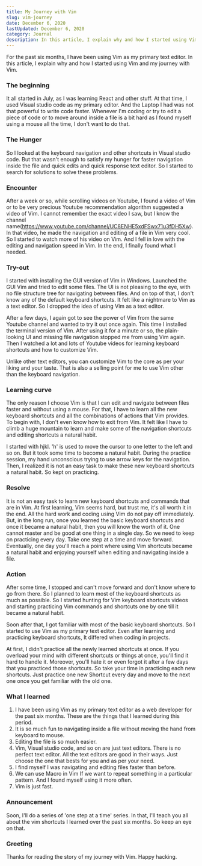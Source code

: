 ```yaml
---
title: My Journey with Vim
slug: vim-journey
date: December 6, 2020
lastUpdated: December 6, 2020
category: Journal
description: In this article, I explain why and how I started using Vim and my journey with Vim.
---
```


For the past six months, I have been using Vim as my primary text editor. In this article, I explain why and how I started using Vim and my journey with Vim.

### The beginning
It all started in July, as I was learning React and other stuff. At that time, I used Visual studio code as my primary editor. And the Laptop I had was not that powerful to write code faster. Whenever I'm coding or try to edit a piece of code or to move around inside a file is a bit hard as I found myself using a mouse all the time, I don't want to do that. 

### The Hunger
So I looked at the keyboard navigation and other shortcuts in Visual studio code. But that wasn't enough to satisfy my hunger for faster navigation inside the file and quick edits and quick response text editor. So I started to search for solutions to solve these problems.

### Encounter
After a week or so, while scrolling videos on Youtube, I found a video of Vim or to be very precious Youtube recommendation algorithm suggested a video of Vim. I cannot remember the exact video I saw, but I know the channel name(https://www.youtube.com/channel/UC8ENHE5xdFSwx71u3fDH5Xw). In that video, he made the navigation and editing of a file in Vim very cool. So I started to watch more of his video on Vim. And I fell in love with the editing and navigation speed in Vim. In the end, I finally found what I needed.

### Try-out
I started with installing the GUI version of Vim in Windows. Launched the GUI Vim and tried to edit some files. The UI is not pleasing to the eye, with no file structure tree for navigating between files. And on top of that, I don't know any of the default keyboard shortcuts. It felt like a nightmare to Vim as a text editor. So I dropped the idea of using Vim as a text editor.

After a few days, I again got to see the power of Vim from the same Youtube channel and wanted to try it out once again. This time I installed the terminal version of Vim. After using it for a minute or so,  the plain-looking UI and missing file navigation stopped me from using Vim again. Then I watched a lot and lots of Youtube videos for learning keyboard shortcuts and how to customize Vim. 

Unlike other text editors, you can customize Vim to the core as per your liking and your taste. That is also a selling point for me to use Vim other than the keyboard navigation.

### Learning curve
The only reason I choose Vim is that I can edit and navigate between files faster and without using a mouse. For that, I have to learn all the new keyboard shortcuts and all the combinations of actions that Vim provides. To begin with, I don't even know how to exit from Vim. It felt like I have to climb a huge mountain to learn and make some of the navigation shortcuts and editing shortcuts a natural habit. 

I started with hjkl. 'h' is used to move the cursor to one letter to the left and so on. But it took some time to become a natural habit. During the practice session, my hand unconscious trying to use arrow keys for the navigation. Then, I realized it is not an easy task to make these new keyboard shortcuts a natural habit. So kept on practicing. 

### Resolve
It is not an easy task to learn new keyboard shortcuts and commands that are in Vim. At first learning, Vim seems hard, but trust me, it's all worth it in the end. All the hard work and coding using Vim do not pay off immediately. But, in the long run, once you learned the basic keyboard shortcuts and once it became a natural habit, then you will know the worth of it. One cannot master and be good at one thing in a single day. So we need to keep on practicing every day. Take one step at a time and move forward. Eventually, one day you'll reach a point where using Vim shortcuts became a natural habit and enjoying yourself when editing and navigating inside a file.

### Action
After some time, I stopped and can't move forward and don't know where to go from there. So I planned to learn most of the keyboard shortcuts as much as possible. So I started hunting for Vim keyboard shortcuts videos and starting practicing Vim commands and shortcuts one by one till it became a natural habit.

Soon after that, I got familiar with most of the basic keyboard shortcuts. So I started to use Vim as my primary text editor. Even after learning and practicing keyboard shortcuts, It differed when coding in projects. 

At first, I didn't practice all the newly learned shortcuts at once. If you overload your mind with different shortcuts or things at once, you'll find it hard to handle it. Moreover, you'll hate it or even forgot it after a few days that you practiced those shortcuts. So take your time in practicing each new shortcuts. Just practice one new Shortcut every day and move to the next one once you get familiar with the old one.

### What I learned
1. I have been using Vim as my primary text editor as a web developer for the past six months. These are the things that I learned during this period.
2. It is so much fun to navigating inside a file without moving the hand from keyboard to mouse.
3. Editing the file is so much easier.
4. Vim, Visual studio code, and so on are just text editors. There is no perfect text editor. All the text editors are good in their ways. Just choose the one that bests for you and as per your need.
5. I find myself I was navigating and editing files faster than before.
6. We can use Macro in Vim If we want to repeat something in a particular pattern. And I found myself using it more often.
7. Vim is just fast.

### Announcement
Soon, I'll do a series of 'one step at a time' series. In that, I'll teach you all about the vim shortcuts I learned over the past six months. So keep an eye on that.

### Greeting
Thanks for reading the story of my journey with Vim. 
Happy hacking.

